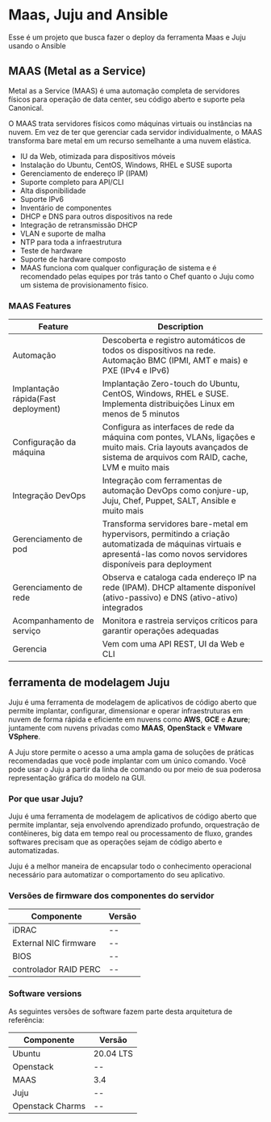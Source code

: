 
# Maas, Juju and Ansible

Esse é um projeto que busca fazer o deploy da ferramenta Maas e Juju usando o Ansible

## MAAS (Metal as a Service)

Metal as a Service (MAAS) é uma automação completa de servidores físicos para operação de data center, seu código aberto e suporte pela Canonical.

O MAAS trata servidores físicos como máquinas virtuais ou instâncias na nuvem. Em vez de ter que gerenciar cada servidor individualmente, o MAAS transforma bare metal em um recurso semelhante a uma nuvem elástica.

* IU da Web, otimizada para dispositivos móveis
* Instalação do Ubuntu, CentOS, Windows, RHEL e SUSE suporta
* Gerenciamento de endereço IP (IPAM)
* Suporte completo para API/CLI
* Alta disponibilidade
* Suporte IPv6
* Inventário de componentes
* DHCP e DNS para outros dispositivos na rede
* Integração de retransmissão DHCP
* VLAN e suporte de malha
* NTP para toda a infraestrutura
* Teste de hardware
* Suporte de hardware composto
* MAAS funciona com qualquer configuração de sistema e é recomendado pelas equipes por trás tanto o Chef quanto o Juju como um sistema de provisionamento físico.

### MAAS Features

| Feature | Description |
| --- | --- |
| Automação | Descoberta e registro automáticos de todos os dispositivos na rede. Automação BMC (IPMI, AMT e mais) e PXE (IPv4 e IPv6) |
| Implantação rápida(Fast deployment) | Implantação Zero-touch do Ubuntu, CentOS, Windows, RHEL e SUSE. Implementa distribuições Linux em menos de 5 minutos |
| Configuração da máquina | Configura as interfaces de rede da máquina com pontes, VLANs, ligações e muito mais. Cria layouts avançados de sistema de arquivos com RAID, cache, LVM e muito mais |
| Integração DevOps| Integração com ferramentas de automação DevOps como conjure-up, Juju, Chef, Puppet, SALT, Ansible e muito mais |
| Gerenciamento de pod | Transforma servidores bare-metal em hypervisors, permitindo a criação automatizada de máquinas virtuais e apresentá-las como novos servidores disponíveis para deployment |
| Gerenciamento de rede | Observa e cataloga cada endereço IP na rede (IPAM). DHCP altamente disponível (ativo-passivo) e DNS (ativo-ativo) integrados |
| Acompanhamento de serviço | Monitora e rastreia serviços críticos para garantir operações adequadas |
| Gerencia | Vem com uma API REST, UI da Web e CLI |


## ferramenta de modelagem Juju

Juju é uma ferramenta de modelagem de aplicativos de código aberto que permite implantar, configurar, dimensionar e operar infraestruturas em nuvem de forma rápida e eficiente em nuvens como **AWS**, **GCE** e **Azure**; juntamente com nuvens privadas como **MAAS**, **OpenStack** e **VMware** **VSphere**.

A Juju store permite o acesso a uma ampla gama de soluções de práticas recomendadas que você pode implantar com um único comando. Você pode usar o Juju a partir da linha de comando ou por meio de sua poderosa representação gráfica do modelo na GUI.

### Por que usar Juju?

Juju é uma ferramenta de modelagem de aplicativos de código aberto que permite implantar, seja envolvendo aprendizado profundo, orquestração de contêineres, big data em tempo real ou processamento de fluxo, grandes softwares precisam que as operações sejam de código aberto e automatizadas.

Juju é a melhor maneira de encapsular todo o conhecimento operacional necessário para automatizar o comportamento do seu aplicativo.

### Versões de firmware dos componentes do servidor

| Componente | Versão |
| --- | --- |
| iDRAC | -- |
| External NIC firmware | -- |
| BIOS | -- |
| controlador RAID PERC | -- |

### Software versions

As seguintes versões de software fazem parte desta arquitetura de referência:

| Componente | Versão |
| ---------- | ------ |
| Ubuntu | 20.04 LTS |
| Openstack | -- |
| MAAS | 3.4 |
| Juju | -- |    
| Openstack Charms | -- |

<!-- final do documento, dedicado para abreviações ->
*[MAAS]:Metal as a Service

-->